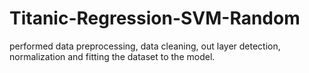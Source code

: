 # Titanic-Regression-SVM-Random
performed data preprocessing, data cleaning, out layer detection, normalization and fitting the dataset  to the model.

